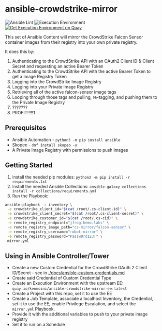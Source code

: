 # ansible-crowdstrike-mirror

![Ansible Lint](https://github.com/kenmoini/ansible-crowdstrike-mirror/actions/workflows/ansible-lint.yml/badge.svg) ![Execution Environment](https://github.com/kenmoini/ansible-crowdstrike-mirror/actions/workflows/build-deploy-ee.yml/badge.svg) [![Get Execution Environment on Quay](https://img.shields.io/badge/Quay.io-Get%20EE%20Image-blue)](https://quay.io/kenmoini/ansible-crowdstrike-mirror-ee)

This set of Ansible Content will mirror the CrowdStrike Falcon Sensor container images from their registry into your own private registry.

It does this by:

1. Authenticating to the CrowdStrike API with an OAuth2 Client ID & Client Secret and requesting an active Bearer Token
2. Authenticating to the CrowdStrike API with the active Bearer Token to get a Image Registry Token
3. Logging into the CrowdStrike Image Registry
4. Logging into your Private Image Registry
5. Retrieving all of the active falcon-sensor image tags
6. Looping through those tags and pulling, re-tagging, and pushing them to the Private Image Registry
7. ???????
8. PROFIT!!!!!1

## Prerequisites

- Ansible Automation - `python3 -m pip install ansible`
- Skopeo - `dnf install skopeo -y`
- A Private Image Registry with permissions to push images

## Getting Started

1. Install the needed pip modules: `python3 -m pip install -r requirements.txt`
2. Install the needed Ansible Collections: `ansible-galaxy collections install -r collections/requirements.yml`
3. Run the Playbook: 

```bash
ansible-playbook -i inventory \
 -e crowdstrike_client_id="$(cat /root/.cs-client-id)" \
 -e crowdstrike_client_secret="$(cat /root/.cs-client-secret)" \
 -e crowdstrike_customer_id="$(cat /root/.cs-cid)" \
 -e remote_registry_endpoint="jfrog.kemo.labs" \
 -e remote_registry_image_path="cs-mirror/falcon-sensor" \
 -e remote_registry_username="robot-mirror" \
 -e remote_registry_password="Passw0rd123!" \
 mirror.yml
```

## Using in Ansible Controller/Tower

- Create a new Custom Credential for the CrowdStrike OAuth 2 Client ID/Secret - see in [./docs/ansible-custom-credentials.md](./docs/ansible-custom-credentials.md)
- Create said Credential of Custom Credential Type
- Create an Execution Environment with the upstream EE: `quay.io/kenmoini/ansible-crowdstrike-mirror-ee:latest`
- Create a Project with this repo, set it to use the EE
- Create a Job Template, associate a localhost Inventory, the Credential, set it to use the EE, enable Privilege Escalation, and select the `mirror.yml` Playbook.
- Provide it with the additional variables to push to your private image registry
- Set it to run on a Schedule
